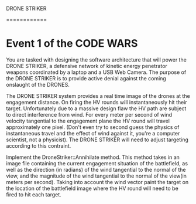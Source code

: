 DRONE STRIKER

============

Event 1 of the CODE WARS
============

You are tasked with designing the software architecture that will power
the DRONE STRIKER, a defensive network of kinetic energy penetrator weapons
coordinated by a laptop and a USB Web Camera. The purpose of the DRONE STRIKER
is to provide active denial against the coming onslaught of the DRONES.

The DRONE STRIKER system provides a real time image of the drones at the
engagement distance. On firing the HV rounds will instantaneously hit their
target. Unfortunately due to a massive design flaw the HV path are subject
to direct interference from wind. For every meter per second of wind velocity
tangential to the engagement plane the HV round will travel approximately one
pixel. (Don't even try to second guess the physics of instantaneous travel and
the effect of wind against it, you're a computer scientist, not a physicist). 
The DRONE STRIKER will need to adjust targeting according to this contraint.

Implement the DroneStriker::Annihilate method. This method takes in an image
file containing the current engagement situation of the battlefield, as well
as the direction (in radians) of the wind tangential to the normal of the
view, and the magnitude of the wind tangential to the normal of the view(in
meters per second). Taking into account the wind vector paint the target on the
location of the battlefield image where the HV round will need to be fired to
hit each target.


